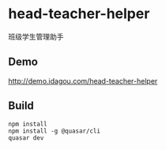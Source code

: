 # head-teacher-helper
班级学生管理助手

## Demo 
  
  http://demo.idagou.com/head-teacher-helper

## Build

    npm install
    npm install -g @quasar/cli
    quasar dev
        
